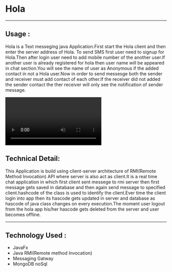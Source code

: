 # Hola 
___

## Usage :
Hola is a Text messeging java Application.First start the Hola client and then enter the server address of Hola. To send SMS first user need to signup for Hola.Then after login user need to add mobile number of the another user.If another user is already registered for hola then user name will be appeared in chat section.You will see the name of user as Anonymous if the added contact in not a Hola user.Now in order to send messesge both the sender and receiver must add contact of each other.If the receiver did not added the sender contact the ther receiver will only see the notification of sender message. 

![Video demo ](demo.webm)


## Technical Detail: 
This Application is build using client-server architecture of RMI(Remote Method Invocation) API where server is also act as client.It is a real time chat application in which first client sent messege to rmi server then first message gets saved in database and then again send message to specified client.hashcode of the class is used to identify the client.Ever time the client login into app then its hascode gets updated in server and database as hascode of java class changes on every execution.The moment user logout from the hola app his/her hascode gets deleted from the server and user becomes offline. 

___

## Technology Used :
* JavaFx
* Java RMI(Remote method Invocation)
* Messaging Gatway
* MongoDB noSql

